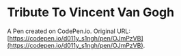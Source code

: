 # Tribute To Vincent Van Gogh

A Pen created on CodePen.io. Original URL: [https://codepen.io/d011y_s1ngh/pen/OJmPzVB](https://codepen.io/d011y_s1ngh/pen/OJmPzVB).


